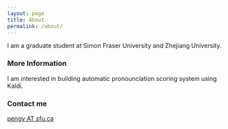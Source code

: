 ```yaml
---
layout: page
title: About
permalink: /about/
---
```


I am a graduate student at Simon Fraser University and Zhejiang University. 

### More Information

I am interested in building automatic pronounciation scoring system using Kaldi. 

### Contact me

[pengy AT sfu.ca](mailto:email@domain.com)